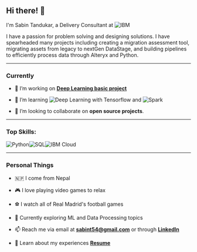 <!--
**sabint54/sabint54** is a ✨ _special_ ✨ repository because its `README.md` (this file) appears on your GitHub profile.

Here are some ideas to get you started:

- 🔭 I’m currently working on ...
- 🌱 I’m currently learning ...
- 👯 I’m looking to collaborate on ...
- 🤔 I’m looking for help with ...
- 💬 Ask me about ...
- 📫 How to reach me: ...
- 😄 Pronouns: ...
- ⚡ Fun fact: ...
-->
## Hi there! 👋 

I'm Sabin Tandukar, a Delivery Consultant at ![**IBM**](https://img.shields.io/static/v1?style=for-the-badge&message=IBM&color=052FAD&logo=IBM&logoColor=FFFFFF&label=)

I  have a passion for problem solving and designing solutions. I have spearheaded many projects including creating a migration assessment tool, migrating assets from legacy to nextGen DataStage, and building pipelines to efficiently process data through Alteryx and Python. 

---

### Currently

- 🔭 I’m working on [**Deep Learning basic project**](https://github.com/sabint54/DLBasics)

- 🌱 I’m learning ![**Deep Learning with Tensorflow**](https://img.shields.io/badge/TensorFlow-FF6F00?style=for-the-badge&logo=tensorflow&logoColor=white) and ![**Spark**](https://img.shields.io/badge/Spark-FF6F00?style=for-the-badge&logo=apache-spark&logoColor=white)
  
- 👯 I’m looking to collaborate on **open source projects**.

---

### Top Skills:
![Python](https://img.shields.io/badge/Python-3776AB?style=for-the-badge&logo=python&logoColor=white)![SQL](https://img.shields.io/badge/MySQL-00000F?style=for-the-badge&logo=mysql&logoColor=white)![IBM Cloud](https://img.shields.io/badge/IBM%20Cloud-1261FE?style=for-the-badge&logo=IBM%20Cloud&logoColor=white)

---

### Personal Things

- 🇳🇵 I come from Nepal 

- 🎮 I love playing video games to relax 

- ⚽️ I watch all of Real Madrid's football games 

- 🤖 Currently exploring ML and Data Processing topics

- 📫 Reach me via email at **sabint54@gmail.com** or through [**LinkedIn**](https://www.linkedin.com/in/sabin-tandukar-/)

- 📄 Learn about my experiences [**Resume**](/files/SabinTandukarResume.pdf)
